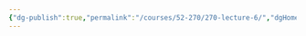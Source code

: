```yaml
---
{"dg-publish":true,"permalink":"/courses/52-270/270-lecture-6/","dgHomeLink":true,"dgPassFrontmatter":false,"dgShowBacklinks":true,"dgShowLocalGraph":true,"dgShowInlineTitle":false}
---
```

